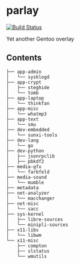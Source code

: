 parlay
======

[![Build Status](https://travis-ci.org/parazyd/parlay.svg?branch=master)](https://travis-ci.org/parazyd/parlay)

Yet another Gentoo overlay

## Contents

```
├── app-admin
│   └── sysklogd
├── app-crypt
│   ├── steghide
│   └── tomb
├── app-laptop
│   └── thinkfan
├── app-misc
│   └── whatmp3
├── app-text
│   └── smu
├── dev-embedded
│   └── sunxi-tools
├── dev-lang
│   └── go
├── dev-python
│   ├── jsonrpclib
│   ├── pbkdf2
├── media-gfx
│   └── farbfeld
├── media-sound
│   └── mumble
├── metadata
├── net-analyzer
│   └── macchanger
├── net-misc
│   └── sacc
├── sys-kernel
│   ├── libre-sources
│   └── minipli-sources
├── x11-libs
│   └── libwm
└── x11-misc
    ├── compton
    ├── slstatus
    └── wmutils
```
